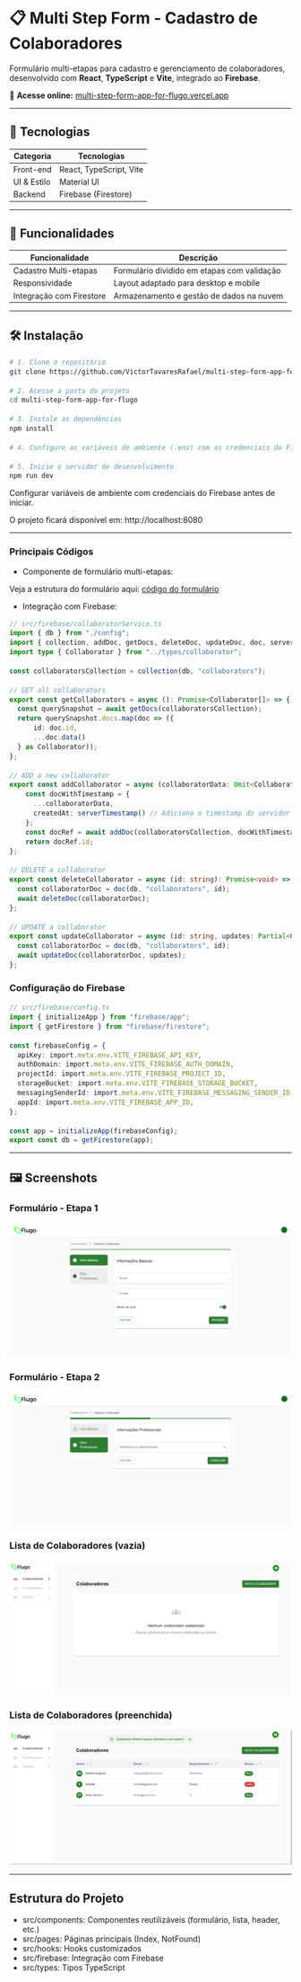 # 📋 Multi Step Form - Cadastro de Colaboradores

Formulário multi-etapas para cadastro e gerenciamento de colaboradores, desenvolvido com **React**, **TypeScript** e **Vite**, integrado ao **Firebase**.

🔗 **Acesse online:** [multi-step-form-app-for-flugo.vercel.app](https://multi-step-form-app-for-flugo.vercel.app)  

---

## 🚀 Tecnologias

| Categoria       | Tecnologias |
|-----------------|-------------|
| Front-end       | React, TypeScript, Vite |
| UI & Estilo     | Material UI |
| Backend         | Firebase (Firestore) |
---

## 📌 Funcionalidades

| Funcionalidade | Descrição |
|----------------|-----------|
| Cadastro Multi-etapas | Formulário dividido em etapas com validação |
| Responsividade | Layout adaptado para desktop e mobile |
| Integração com Firestore | Armazenamento e gestão de dados na nuvem |

---

## 🛠 Instalação

```bash
# 1. Clone o repositório
git clone https://github.com/VictorTavaresRafael/multi-step-form-app-for-flugo

# 2. Acesse a pasta do projeto
cd multi-step-form-app-for-flugo

# 3. Instale as dependências
npm install

# 4. Configure as variáveis de ambiente (.env) com as credenciais do Firebase

# 5. Inicie o servidor de desenvolvimento
npm run dev

```

Configurar variáveis de ambiente com credenciais do Firebase antes de iniciar.

O projeto ficará disponível em: http://localhost:8080

---
### Principais Códigos

- Componente de formulário multi-etapas:

Veja a estrutura do formulário aqui: [código do formulário](./src/components/EmployeeForm.tsx)  

- Integração com Firebase:

```ts
// src/firebase/collaboratorService.ts
import { db } from "./config";
import { collection, addDoc, getDocs, deleteDoc, updateDoc, doc, serverTimestamp } from "firebase/firestore";
import type { Collaborator } from "../types/collaborator";

const collaboratorsCollection = collection(db, "collaborators");

// GET all collaborators
export const getCollaborators = async (): Promise<Collaborator[]> => {
  const querySnapshot = await getDocs(collaboratorsCollection);
  return querySnapshot.docs.map(doc => ({
      id: doc.id,
      ...doc.data()
  } as Collaborator));
};

// ADD a new collaborator
export const addCollaborator = async (collaboratorData: Omit<Collaborator, 'id' | 'createdAt'>) => {
    const docWithTimestamp = {
      ...collaboratorData,
      createdAt: serverTimestamp() // Adiciona o timestamp do servidor
    };
    const docRef = await addDoc(collaboratorsCollection, docWithTimestamp);
    return docRef.id;
};

// DELETE a collaborator
export const deleteCollaborator = async (id: string): Promise<void> => {
  const collaboratorDoc = doc(db, "collaborators", id);
  await deleteDoc(collaboratorDoc);
};

// UPDATE a collaborator
export const updateCollaborator = async (id: string, updates: Partial<Collaborator>): Promise<void> => {
  const collaboratorDoc = doc(db, "collaborators", id);
  await updateDoc(collaboratorDoc, updates);
};
```

### Configuração do Firebase

```ts
// src/firebase/config.ts
import { initializeApp } from "firebase/app";
import { getFirestore } from "firebase/firestore";

const firebaseConfig = {
  apiKey: import.meta.env.VITE_FIREBASE_API_KEY,
  authDomain: import.meta.env.VITE_FIREBASE_AUTH_DOMAIN,
  projectId: import.meta.env.VITE_FIREBASE_PROJECT_ID,
  storageBucket: import.meta.env.VITE_FIREBASE_STORAGE_BUCKET,
  messagingSenderId: import.meta.env.VITE_FIREBASE_MESSAGING_SENDER_ID,
  appId: import.meta.env.VITE_FIREBASE_APP_ID,
};

const app = initializeApp(firebaseConfig);
export const db = getFirestore(app);
```

---


## 🖼 Screenshots

### Formulário - Etapa 1

![Etapa 1](./prints/cadastro-colaborador-1.png)

### Formulário - Etapa 2

![Etapa 2](./prints/cadastro-colaborador-2.png)
### Lista de Colaboradores (vazia)

![Lista](./prints/lista-colaboradores-vazia.png)

### Lista de Colaboradores (preenchida)

![Lista](./prints/lista-colaboradores-preenchida.png)

---

## Estrutura do Projeto
 - src/components: Componentes reutilizáveis (formulário, lista, header, etc.)
 - src/pages: Páginas principais (Index, NotFound) 
 - src/hooks: Hooks customizados 
 - src/firebase: Integração com Firebase 
 - src/types: Tipos TypeScript 